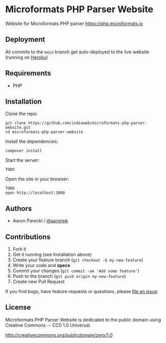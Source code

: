 # Microformats PHP Parser Website

Website for Microformats PHP parser
https://php.microformats.io

## Deployment

All commits to the `main` branch get auto-deployed to the live website (running on [Heroku](https://php.microformats.io))


## Requirements

- PHP


## Installation

Clone the repo:

```
git clone https://github.com/indieweb/microformats-php-parser-website.git
cd microformats-php-parser-website
```

Install the dependencies:

```
composer install
```

Start the server:

```
TODO
```

Open the site in your browser:

```
TODO
open http://localhost:3000
```


## Authors

- Aaron Parecki / [@aaronpk](https://github.com/aaronpk)

## Contributions

1. Fork it
2. Get it running (see Installation above)
3. Create your feature branch (`git checkout -b my-new-feature`)
4. Write your code and **specs**
5. Commit your changes (`git commit -am 'Add some feature'`)
6. Push to the branch (`git push origin my-new-feature`)
7. Create new Pull Request

If you find bugs, have feature requests or questions, please
[file an issue](https://github.com/indieweb/microformats-php/issues).


## License

Microformats PHP Parser Website is dedicated to the public domain using Creative Commons -- CC0 1.0 Universal.

http://creativecommons.org/publicdomain/zero/1.0
